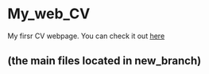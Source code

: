 # My_web_CV
My firsr CV webpage. You can check it out [here](https://jekapan.github.io/My_web_CV/)
## (the main files located in new_branch)

